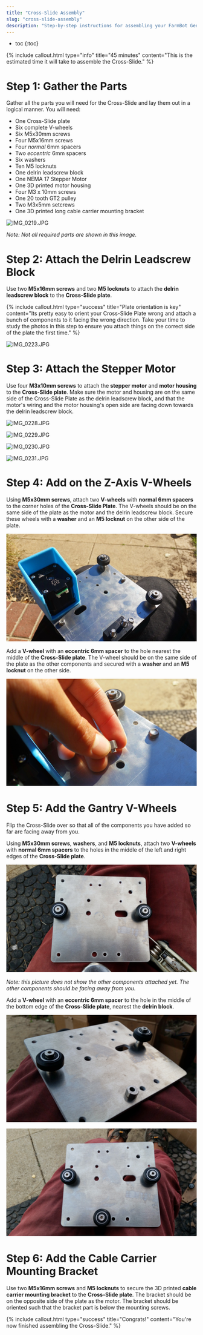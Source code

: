 ```yaml
---
title: "Cross-Slide Assembly"
slug: "cross-slide-assembly"
description: "Step-by-step instructions for assembling your FarmBot Genesis V0.8 Cross-Slide"
---
```


* toc
{:toc}


{%
include callout.html
type="info"
title="45 minutes"
content="This is the estimated time it will take to assemble the Cross-Slide."
%}



# Step 1: Gather the Parts

Gather all the parts you will need for the Cross-Slide and lay them out in a logical manner. You will need:

* One Cross-Slide plate
* Six complete V-wheels
* Six M5x30mm screws
* Four M5x16mm screws
* Four *normal* 6mm spacers
* Two *eccentric* 6mm spacers
* Six washers
* Ten M5 locknuts
* One delrin leadscrew block
* One NEMA 17 Stepper Motor
* One 3D printed motor housing
* Four M3 x 10mm screws
* One 20 tooth GT2 pulley
* Two M3x5mm setcrews
* One 3D printed long cable carrier mounting bracket

![IMG_0219.JPG](_images/IMG_0219.JPG)

_Note: Not all required parts are shown in this image._



# Step 2: Attach the Delrin Leadscrew Block

Use two **M5x16mm screws** and two **M5 locknuts** to attach the **delrin leadscrew block** to the **Cross-Slide plate**.

{%
include callout.html
type="success"
title="Plate orientation is key"
content="Its pretty easy to orient your Cross-Slide Plate wrong and attach a bunch of components to it facing the wrong direction. Take your time to study the photos in this step to ensure you attach things on the correct side of the plate the first time."
%}



![IMG_0223.JPG](_images/IMG_0223.JPG)



# Step 3: Attach the Stepper Motor

Use four **M3x10mm screws** to attach the **stepper motor** and **motor housing** to the **Cross-Slide plate**. Make sure the motor and housing are on the same side of the Cross-Slide Plate as the delrin leadscrew block, and that the motor's wiring and the motor housing's open side are facing down towards the delrin leadscrew block.

![IMG_0228.JPG](_images/IMG_0228.JPG)



![IMG_0229.JPG](_images/IMG_0229.JPG)



![IMG_0230.JPG](_images/IMG_0230.JPG)



![IMG_0231.JPG](_images/IMG_0231.JPG)



# Step 4: Add on the Z-Axis V-Wheels

Using **M5x30mm screws**, attach two **V-wheels** with **normal 6mm spacers** to the corner holes of the **Cross-Slide Plate**. The V-wheels should be on the same side of the plate as the motor and the delrin leadscrew block. Secure these wheels with a **washer** and an **M5 locknut** on the other side of the plate.

![20150114_120326.jpg](_images/20150114_120326.jpg)

Add a **V-wheel** with an **eccentric 6mm spacer** to the hole nearest the middle of the **Cross-Slide plate**. The V-wheel should be on the same side of the plate as the other components and secured with a **washer** and an **M5 locknut** on the other side.

![20150114_120346.jpg](_images/20150114_120346.jpg)



# Step 5: Add the Gantry V-Wheels

Flip the Cross-Slide over so that all of the components you have added so far are facing away from you.

Using **M5x30mm screws**, **washers**, and **M5 locknuts**, attach two **V-wheels** with **normal 6mm spacers** to the holes in the middle of the left and right edges of the **Cross-Slide plate**.

![20150113_165827.jpg](_images/20150113_165827.jpg)

_Note: this picture does not show the other components attached yet. The other components should be facing away from you._

Add a **V-wheel** with an **eccentric 6mm spacer** to the hole in the middle of the bottom edge of the **Cross-Slide plate**, nearest the **delrin block**.

![20150113_165938.jpg](_images/20150113_165938.jpg)



![20150113_170023.jpg](_images/20150113_170023.jpg)



# Step 6: Add the Cable Carrier Mounting Bracket

Use two **M5x16mm screws** and **M5 locknuts** to secure the 3D printed **cable carrier mounting bracket** to the **Cross-Slide plate**. The bracket should be on the opposite side of the plate as the motor. The bracket should be oriented such that the bracket part is below the mounting screws.




{%
include callout.html
type="success"
title="Congrats!"
content="You're now finished assembling the Cross-Slide."
%}

